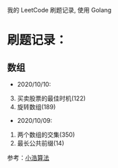我的 LeetCode 刷题记录, 使用 Golang

# 刷题记录：

## 数组
- 2020/10/10:
3. 买卖股票的最佳时机(122)
4. 旋转数组(189)

- 2020/10/09: 
1. 两个数组的交集(350)
2. 最长公共前缀(14)

参考：[小浩算法](https://www.geekxh.com/)